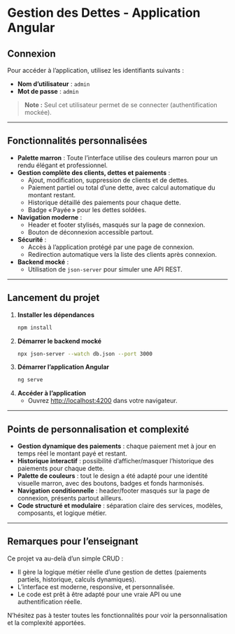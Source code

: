 # Gestion des Dettes - Application Angular 

## Connexion

Pour accéder à l’application, utilisez les identifiants suivants :

- **Nom d’utilisateur** : `admin`
- **Mot de passe** : `admin`

> **Note :** Seul cet utilisateur permet de se connecter (authentification mockée).

---

## Fonctionnalités personnalisées

- **Palette marron** : Toute l’interface utilise des couleurs marron pour un rendu élégant et professionnel.
- **Gestion complète des clients, dettes et paiements** :
  - Ajout, modification, suppression de clients et de dettes.
  - Paiement partiel ou total d’une dette, avec calcul automatique du montant restant.
  - Historique détaillé des paiements pour chaque dette.
  - Badge « Payée » pour les dettes soldées.
- **Navigation moderne** :
  - Header et footer stylisés, masqués sur la page de connexion.
  - Bouton de déconnexion accessible partout.
- **Sécurité** :
  - Accès à l’application protégé par une page de connexion.
  - Redirection automatique vers la liste des clients après connexion.
- **Backend mocké** :
  - Utilisation de `json-server` pour simuler une API REST.

---

## Lancement du projet

1. **Installer les dépendances**
   ```bash
   npm install
   ```
2. **Démarrer le backend mocké**
   ```bash
   npx json-server --watch db.json --port 3000
   ```
3. **Démarrer l’application Angular**
   ```bash
   ng serve
   ```
4. **Accéder à l’application**
   - Ouvrez [http://localhost:4200](http://localhost:4200) dans votre navigateur.

---

## Points de personnalisation et complexité

- **Gestion dynamique des paiements** : chaque paiement met à jour en temps réel le montant payé et restant.
- **Historique interactif** : possibilité d’afficher/masquer l’historique des paiements pour chaque dette.
- **Palette de couleurs** : tout le design a été adapté pour une identité visuelle marron, avec des boutons, badges et fonds harmonisés.
- **Navigation conditionnelle** : header/footer masqués sur la page de connexion, présents partout ailleurs.
- **Code structuré et modulaire** : séparation claire des services, modèles, composants, et logique métier.

---

## Remarques pour l’enseignant

Ce projet va au-delà d’un simple CRUD :
- Il gère la logique métier réelle d’une gestion de dettes (paiements partiels, historique, calculs dynamiques).
- L’interface est moderne, responsive, et personnalisée.
- Le code est prêt à être adapté pour une vraie API ou une authentification réelle.

N’hésitez pas à tester toutes les fonctionnalités pour voir la personnalisation et la complexité apportées.
